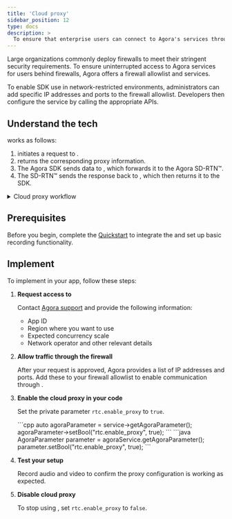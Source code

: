 ```yaml
---
title: 'Cloud proxy'
sidebar_position: 12
type: docs
description: >
  To ensure that enterprise users can connect to Agora's services through a firewall, Agora supports setting up a cloud proxy. 
---
```


Large organizations commonly deploy firewalls to meet their stringent security requirements. To ensure uninterrupted access to Agora services for users behind firewalls, Agora offers a firewall allowlist and <Vg k="CP" /> services.

To enable SDK use in network-restricted environments, administrators can add specific IP addresses and ports to the firewall allowlist. Developers then configure the <Vg k="CP" /> service by calling the appropriate APIs.

## Understand the tech

<Vg k="CP" /> works as follows:

1. <Vpd k="SDK" /> initiates a request to <Vg k="CP" />.
2. <Vg k="CP" /> returns the corresponding proxy information.
3. The Agora SDK sends data to <Vg k="CP" />, which forwards it to the Agora SD-RTN™.
4. The SD-RTN™ sends the response back to <Vg k="CP" />, which then returns it to the SDK.

<details>
<summary>Cloud proxy workflow</summary>

![](/images/video-sdk/cloud-proxy-tech.svg)
</details>

## Prerequisites

Before you begin, complete the [Quickstart](/on-premise-recording/get-started/quickstart) to integrate the <Vpd k="SDK" /> and set up basic recording functionality.

## Implement <Vg k="CP" />

To implement <Vg k="CP" /> in your app, follow these steps:

1. **Request access to <Vg k="CP" />**

   Contact [Agora support](mailto:support@agora.io) and provide the following information:

   - App ID
   - Region where you want to use <Vg k="CP" />
   - Expected concurrency scale
   - Network operator and other relevant details

2. **Allow traffic through the firewall**

   After your request is approved, Agora provides a list of IP addresses and ports. Add these to your firewall allowlist to enable communication through <Vg k="CP" />.

3. **Enable the cloud proxy in your code**

    Set the private parameter `rtc.enable_proxy` to `true`.

    <PlatformWrapper platform="linux-cpp">
    ```cpp
    auto agoraParameter = service->getAgoraParameter();
    agoraParameter->setBool("rtc.enable_proxy", true);
    ```
    </PlatformWrapper>

    <PlatformWrapper platform="linux-java">
    ```java
    AgoraParameter parameter = agoraService.getAgoraParameter();
    parameter.setBool("rtc.enable_proxy", true);
    ```
    </PlatformWrapper>

4. **Test your setup**

   Record audio and video to confirm the proxy configuration is working as expected.

5. **Disable cloud proxy**

   To stop using <Vg k="CP" />, set `rtc.enable_proxy` to `false`.
